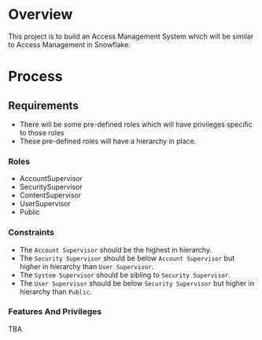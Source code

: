 <h1>Overview</h1>

This project is to build an Access Management System which will be similar to Access Management in Snowflake. <br>

<h1>Process</h1>

<h2>Requirements</h2>
<ul>
    <li>There will be some pre-defined roles which will have privileges specific to those roles</li>
    <li>These pre-defined roles will have a hierarchy in place.</li>
</ul>

<h3>Roles</h3>
<ul>
    <li>AccountSupervisor</li>
    <li>SecuritySupervisor</li>
    <li>ContentSupervisor</li>
    <li>UserSupervisor</li>
    <li>Public</li>
</ul>

<h3>Constraints</h3>
<ul>
    <li>The <code>Account Supervisor</code> should be the highest in hierarchy.</li>
    <li>The <code>Security Supervisor</code> should be below <code>Account Supervisor</code> but higher in hierarchy than <code>User Supervisor</code>.</li>
    <li>The <code>System Supervisor</code> should be sibling to <code>Security Supervisor</code>.</li>
    <li>The <code>User Supervisor</code> should be below <code>Security Supervisor</code> but higher in hierarchy than <code>Public</code>.</li>
</ul>

<h3>Features And Privileges</h3>
TBA